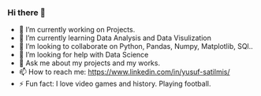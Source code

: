 ### Hi there 👋

- 🔭 I’m currently working on Projects.
- 🌱 I’m currently learning Data Analysis and Data Visulization 
- 👯 I’m looking to collaborate on Python, Pandas, Numpy, Matplotlib, SQl..
- 🤔 I’m looking for help with Data Science 
- 💬 Ask me about my projects and my works.
- 📫 How to reach me: https://www.linkedin.com/in/yusuf-satilmis/
- ⚡ Fun fact: I love video games and history. Playing football.

<!--
**YusufSHub/YusufSHub** is a ✨ _special_ ✨ repository because its `README.md` (this file) appears on your GitHub profile.

Here are some ideas to get you started:

- 🔭 I’m currently working on Projects.
- 🌱 I’m currently learning Data Analysis and Data Visulization 
- 👯 I’m looking to collaborate on Python, Pandas, Numpy, Matplotlib, SQl..
- 🤔 I’m looking for help with Data Science 
- 💬 Ask me about my projects and my works.
- 📫 How to reach me: https://www.linkedin.com/in/yusuf-satilmis/
- ⚡ Fun fact: I love video games and history. Playing football.
-->
